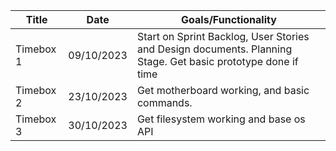 | Title  | Date       | Goals/Functionality                                                                                          |
| ------ | ---------- | ------------------------------------------------------------------------------------------------------------ |
| Timebox 1 | 09/10/2023 | Start on Sprint Backlog, User Stories and Design documents. Planning Stage. Get basic prototype done if time |
| Timebox 2 | 23/10/2023 | Get motherboard working, and basic commands.                                                                                        |
| Timebox 3 | 30/10/2023 | Get filesystem working and base os API |
                                                                                                